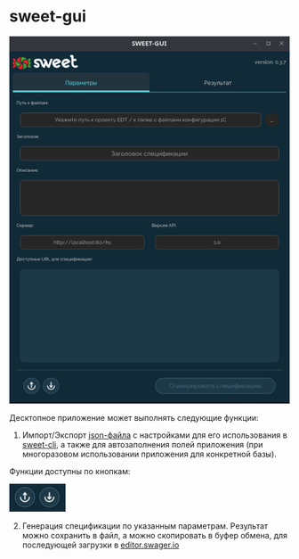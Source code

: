 # sweet-gui

![gui](./images/gui.png)

Десктопное приложение может выполнять следующие функции:

1. Импорт/Экспорт [json-файла](settings-json.md) с настройками для его использования в [sweet-cli](), а также для автозаполнения полей приложения (при многоразовом использовании приложения для конкретной базы). 

Функции доступны по кнопкам: 

![gui](./images/gui-settings.png)

2. Генерация спецификации по указанным параметрам. Результат можно сохранить в файл, а можно скопировать в буфер обмена, для последующей загрузки в [editor.swager.io](https://editor.swagger.io)

